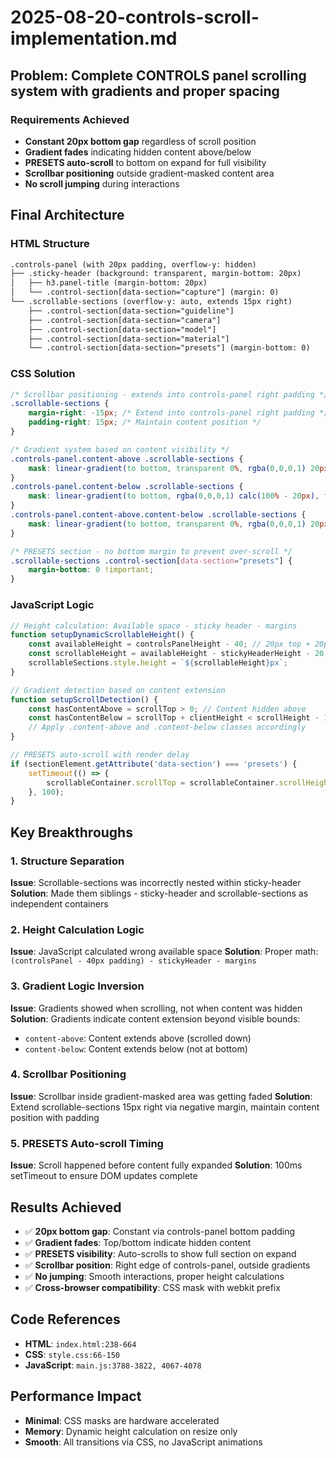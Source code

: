 # 2025-08-20-controls-scroll-implementation.md

## Problem: Complete CONTROLS panel scrolling system with gradients and proper spacing

### Requirements Achieved
- **Constant 20px bottom gap** regardless of scroll position
- **Gradient fades** indicating hidden content above/below
- **PRESETS auto-scroll** to bottom on expand for full visibility
- **Scrollbar positioning** outside gradient-masked content area
- **No scroll jumping** during interactions

## Final Architecture

### HTML Structure
```html
.controls-panel (with 20px padding, overflow-y: hidden)
├── .sticky-header (background: transparent, margin-bottom: 20px)
│   ├── h3.panel-title (margin-bottom: 20px)
│   └── .control-section[data-section="capture"] (margin: 0)
└── .scrollable-sections (overflow-y: auto, extends 15px right)
    ├── .control-section[data-section="guideline"]
    ├── .control-section[data-section="camera"] 
    ├── .control-section[data-section="model"]
    ├── .control-section[data-section="material"]
    └── .control-section[data-section="presets"] (margin-bottom: 0)
```

### CSS Solution
```css
/* Scrollbar positioning - extends into controls-panel right padding */
.scrollable-sections {
    margin-right: -15px; /* Extend into controls-panel right padding */
    padding-right: 15px; /* Maintain content position */
}

/* Gradient system based on content visibility */
.controls-panel.content-above .scrollable-sections {
    mask: linear-gradient(to bottom, transparent 0%, rgba(0,0,0,1) 20px);
}
.controls-panel.content-below .scrollable-sections {
    mask: linear-gradient(to bottom, rgba(0,0,0,1) calc(100% - 20px), transparent 100%);
}
.controls-panel.content-above.content-below .scrollable-sections {
    mask: linear-gradient(to bottom, transparent 0%, rgba(0,0,0,1) 20px, rgba(0,0,0,1) calc(100% - 20px), transparent 100%);
}

/* PRESETS section - no bottom margin to prevent over-scroll */
.scrollable-sections .control-section[data-section="presets"] {
    margin-bottom: 0 !important;
}
```

### JavaScript Logic
```javascript
// Height calculation: Available space - sticky header - margins
function setupDynamicScrollableHeight() {
    const availableHeight = controlsPanelHeight - 40; // 20px top + 20px bottom padding
    const scrollableHeight = availableHeight - stickyHeaderHeight - 20; // 20px sticky header margin-bottom
    scrollableSections.style.height = `${scrollableHeight}px`;
}

// Gradient detection based on content extension
function setupScrollDetection() {
    const hasContentAbove = scrollTop > 0; // Content hidden above
    const hasContentBelow = scrollTop + clientHeight < scrollHeight - 1; // Content hidden below
    // Apply .content-above and .content-below classes accordingly
}

// PRESETS auto-scroll with render delay
if (sectionElement.getAttribute('data-section') === 'presets') {
    setTimeout(() => {
        scrollableContainer.scrollTop = scrollableContainer.scrollHeight;
    }, 100);
}
```

## Key Breakthroughs

### 1. Structure Separation
**Issue**: Scrollable-sections was incorrectly nested within sticky-header
**Solution**: Made them siblings - sticky-header and scrollable-sections as independent containers

### 2. Height Calculation Logic
**Issue**: JavaScript calculated wrong available space
**Solution**: Proper math: `(controlsPanel - 40px padding) - stickyHeader - margins`

### 3. Gradient Logic Inversion  
**Issue**: Gradients showed when scrolling, not when content was hidden
**Solution**: Gradients indicate content extension beyond visible bounds:
- `content-above`: Content extends above (scrolled down)
- `content-below`: Content extends below (not at bottom)

### 4. Scrollbar Positioning
**Issue**: Scrollbar inside gradient-masked area was getting faded
**Solution**: Extend scrollable-sections 15px right via negative margin, maintain content position with padding

### 5. PRESETS Auto-scroll Timing
**Issue**: Scroll happened before content fully expanded
**Solution**: 100ms setTimeout to ensure DOM updates complete

## Results Achieved
- ✅ **20px bottom gap**: Constant via controls-panel bottom padding
- ✅ **Gradient fades**: Top/bottom indicate hidden content
- ✅ **PRESETS visibility**: Auto-scrolls to show full section on expand  
- ✅ **Scrollbar position**: Right edge of controls-panel, outside gradients
- ✅ **No jumping**: Smooth interactions, proper height calculations
- ✅ **Cross-browser compatibility**: CSS mask with webkit prefix

## Code References
- **HTML**: `index.html:238-664`  
- **CSS**: `style.css:66-150`
- **JavaScript**: `main.js:3788-3822, 4067-4078`

## Performance Impact
- **Minimal**: CSS masks are hardware accelerated
- **Memory**: Dynamic height calculation on resize only
- **Smooth**: All transitions via CSS, no JavaScript animations